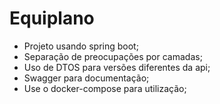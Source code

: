 # Equiplano


* Projeto usando spring boot;
* Separação de preocupações por camadas;
* Uso de DTOS para versões diferentes da api;
* Swagger para documentação;
* Use o docker-compose para utilização;

